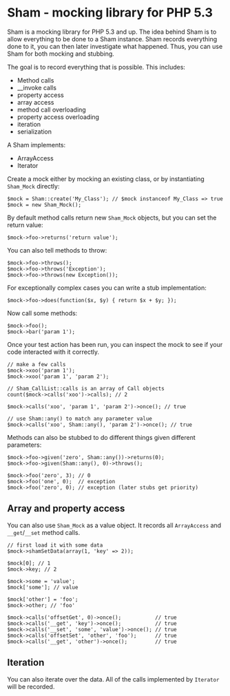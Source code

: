 Sham - mocking library for PHP 5.3
==================================

Sham is a mocking library for PHP 5.3 and up. The idea behind Sham is to
allow everything to be done to a Sham instance. Sham records everything done
to it, you can then later investigate what happened. Thus, you can use Sham for
both mocking and stubbing.

The goal is to record everything that is possible. This includes:

* Method calls
* __invoke calls
* property access
* array access
* method call overloading
* property access overloading
* iteration
* serialization

A Sham implements:

* ArrayAccess
* Iterator

Create a mock either by mocking an existing class, or by instantiating
`Sham_Mock` directly:
    
    $mock = Sham::create('My_Class'); // $mock instanceof My_Class => true
    $mock = new Sham_Mock();

By default method calls return new `Sham_Mock` objects, but you can set the return value:

    $mock->foo->returns('return value');

You can also tell methods to throw:
    
    $mock->foo->throws();
    $mock->foo->throws('Exception');
    $mock->foo->throws(new Exception());

For exceptionally complex cases you can write a stub implementation:

    $mock->foo->does(function($x, $y) { return $x + $y; });

Now call some methods:
    
    $mock->foo();
    $mock->bar('param 1');

Once your test action has been run, you can inspect the mock to see if
your code interacted with it correctly.

    // make a few calls
    $mock->xoo('param 1');
    $mock->xoo('param 1', 'param 2');

    // Sham_CallList::calls is an array of Call objects
    count($mock->calls('xoo')->calls); // 2

    $mock->calls('xoo', 'param 1', 'param 2')->once(); // true

    // use Sham::any() to match any parameter value
    $mock->calls('xoo', Sham::any(), 'param 2')->once(); // true

Methods can also be stubbed to do different things given different parameters:

    $mock->foo->given('zero', Sham::any())->returns(0);
    $mock->foo->given(Sham::any(), 0)->throws();

    $mock->foo('zero', 3); // 0
    $mock->foo('one', 0);  // exception
    $mock->foo('zero', 0); // exception (later stubs get priority)

## Array and property access

You can also use `Sham_Mock` as a value object. It records all `ArrayAccess` and
`__get`/`__set` method calls.

    // first load it with some data
    $mock->shamSetData(array(1, 'key' => 2));

    $mock[0]; // 1
    $mock->key; // 2

    $mock->some = 'value';
    $mock['some']; // value
    
    $mock['other'] = 'foo';
    $mock->other; // 'foo'

    $mock->calls('offsetGet', 0)->once();           // true
    $mock->calls('__get', 'key')->once();           // true
    $mock->calls('__set', 'some', 'value')->once(); // true
    $mock->calls('offsetSet', 'other', 'foo');      // true
    $mock->calls('__get', 'other')->once();         // true

## Iteration

You can also iterate over the data. All of the calls implemented by `Iterator`
will be recorded.
